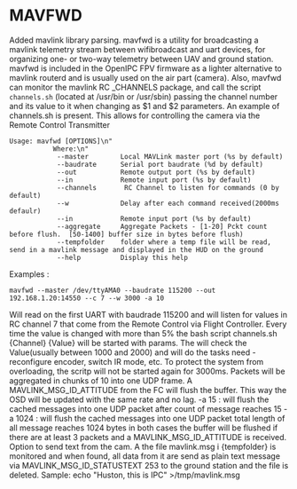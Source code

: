  # MAVFWD
Added mavlink library parsing.
mavfwd is a utility for broadcasting a mavlink telemetry stream between wifibroadcast and uart devices, for organizing one- or two-way telemetry between UAV and ground station. mavfwd is included in the OpenIPC FPV firmware as a lighter alternative to mavlink routerd and is usually used on the air part (camera).
Also, mavfwd can monitor the mavlink RC _CHANNELS package, and call the script `channels.sh` (located at /usr/bin or /usr/sbin) passing the channel number and its value to it when changing as $1 and $2 parameters. An example of channels.sh is present.
This allows for controlling the camera via the Remote Control Transmitter
```
Usage: mavfwd [OPTIONS]\n"
	       Where:\n"
            --master        Local MAVLink master port (%s by default)
            --baudrate      Serial port baudrate (%d by default)
            --out           Remote output port (%s by default)
            --in            Remote input port (%s by default)
            --channels       RC Channel to listen for commands (0 by default)
            --w             Delay after each command received(2000ms defaulr)
            --in            Remote input port (%s by default)
            --aggregate     Aggregate Packets - [1-20] Pckt count before flush.  [50-1400] buffer size in bytes before flush)
            --tempfolder    folder where a temp file will be read, send in a mavlink message and displayed in the HUD on the ground
            --help          Display this help
```
Examples :

```mavfwd --master /dev/ttyAMA0 --baudrate 115200 --out 192.168.1.20:14550 --c 7 --w 3000 -a 10```

Will read on the first UART with baudrade 115200 and will listen for values in RC channel 7 that come from the Remote Control via Flight Controller.
Every time the value is changed with more than 5% the bash script channels.sh {Channel} {Value} will be started with params.
The will check the Value(usually between 1000 and 2000) and will do the tasks need - reconfigure encoder, switch IR mode, etc.
To protect the system from overloading, the scritp will not be started again for 3000ms.
Packets will be aggregated in chunks of 10 into one UDP frame. A MAVLINK_MSG_ID_ATTITUDE from the FC will flush the buffer. 
This way the OSD will be updated with the same rate and no lag. 
 -a 15 : will flush the cached messages into one UDP packet after count of message reaches 15
 -a 1024 : will flush the cached messages into one UDP packet total length of all message reaches 1024 bytes
in both cases the buffer will be flushed if there are at least 3 packets and a MAVLINK_MSG_ID_ATTITUDE is received.
Option to send text from the cam. A the file mavlink.msg i {tempfolder} is monitored and when found, all data from it are send as plain text message via   MAVLINK_MSG_ID_STATUSTEXT 253 to the ground station and the file is deleted.
Sample:
echo "Huston, this is IPC" >/tmp/mavlink.msg


